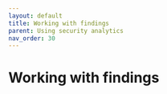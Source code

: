 ```yaml
---
layout: default
title: Working with findings
parent: Using security analytics
nav_order: 30
---
```


# Working with findings

